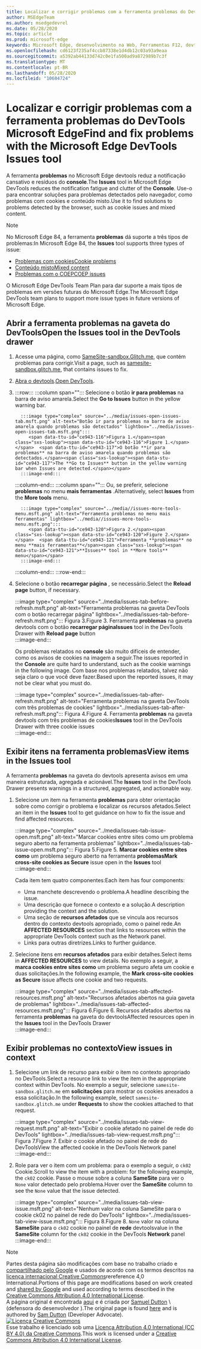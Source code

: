 ```yaml
---
title: Localizar e corrigir problemas com a ferramenta problemas do DevTools Microsoft Edge
author: MSEdgeTeam
ms.author: msedgedevrel
ms.date: 05/28/2020
ms.topic: article
ms.prod: microsoft-edge
keywords: Microsoft Edge, desenvolvimento na Web, Ferramentas F12, devtools
ms.openlocfilehash: cd6123f235af4ccb87338e1d4db12c03a93a9eaa
ms.sourcegitcommit: a5392ab44133d742c0e1fa500ad9a872989b7c3f
ms.translationtype: MT
ms.contentlocale: pt-BR
ms.lasthandoff: 05/28/2020
ms.locfileid: "10684724"
---
```

<!-- Copyright Sam Dutton 

   Licensed under the Apache License, Version 2.0 (the "License");
   you may not use this file except in compliance with the License.
   You may obtain a copy of the License at

       https://www.apache.org/licenses/LICENSE-2.0

   Unless required by applicable law or agreed to in writing, software
   distributed under the License is distributed on an "AS IS" BASIS,
   WITHOUT WARRANTIES OR CONDITIONS OF ANY KIND, either express or implied.
   See the License for the specific language governing permissions and
   limitations under the License.  -->  





# <span data-ttu-id="ce943-103">Localizar e corrigir problemas com a ferramenta problemas do DevTools Microsoft Edge</span><span class="sxs-lookup"><span data-stu-id="ce943-103">Find and fix problems with the Microsoft Edge DevTools Issues tool</span></span>   



<span data-ttu-id="ce943-104">A ferramenta **problemas** no Microsoft Edge devtools reduz a notificação cansativo e resíduos do **console**.</span><span class="sxs-lookup"><span data-stu-id="ce943-104">The **Issues** tool in Microsoft Edge DevTools reduces the notification fatigue and clutter of the **Console**.</span></span>  <span data-ttu-id="ce943-105">Use-o para encontrar soluções para problemas detectados pelo navegador, como problemas com cookies e conteúdo misto.</span><span class="sxs-lookup"><span data-stu-id="ce943-105">Use it to find solutions to problems detected by the browser, such as cookie issues and mixed content.</span></span>  

> [!NOTE]
> <span data-ttu-id="ce943-106">No Microsoft Edge 84, a ferramenta **problemas** dá suporte a três tipos de problemas:</span><span class="sxs-lookup"><span data-stu-id="ce943-106">In Microsoft Edge 84, the **Issues** tool supports three types of issue:</span></span>  
> *   [<span data-ttu-id="ce943-107">Problemas com cookies</span><span class="sxs-lookup"><span data-stu-id="ce943-107">Cookie problems</span></span>][MDNSameSiteCookies]  
> *   [<span data-ttu-id="ce943-108">Conteúdo misto</span><span class="sxs-lookup"><span data-stu-id="ce943-108">Mixed content</span></span>][MDNMixedContent]  
> *   [<span data-ttu-id="ce943-109">Problemas com o COEP</span><span class="sxs-lookup"><span data-stu-id="ce943-109">COEP issues</span></span>][W3CCOEPSpec]
> 
> <span data-ttu-id="ce943-110">O Microsoft Edge DevTools Team Plan para dar suporte a mais tipos de problemas em versões futuras do Microsoft Edge.</span><span class="sxs-lookup"><span data-stu-id="ce943-110">The Microsoft Edge DevTools team plans to support more issue types in future versions of Microsoft Edge.</span></span>  

## <span data-ttu-id="ce943-111">Abrir a ferramenta problemas na gaveta do DevTools</span><span class="sxs-lookup"><span data-stu-id="ce943-111">Open the Issues tool in the DevTools drawer</span></span>   

1.  <span data-ttu-id="ce943-112">Acesse uma página, como [SameSite-sandbox.Glitch.me][GlitchSamesiteSandbox], que contém problemas para corrigir.</span><span class="sxs-lookup"><span data-stu-id="ce943-112">Visit a page, such as [samesite-sandbox.glitch.me][GlitchSamesiteSandbox], that contains issues to fix.</span></span>  
1.  <span data-ttu-id="ce943-113">[Abra o devtools][DevtoolsOpen].</span><span class="sxs-lookup"><span data-stu-id="ce943-113">[Open DevTools][DevtoolsOpen].</span></span>  
1.  :::row:::
       :::column span="":::
          <span data-ttu-id="ce943-114">Selecione o botão **ir para problemas** na barra de aviso amarela.</span><span class="sxs-lookup"><span data-stu-id="ce943-114">Select the **Go to Issues** button in the yellow warning bar.</span></span>  
          
          :::image type="complex" source="../media/issues-open-issues-tab.msft.png" alt-text="Botão ir para problemas na barra de aviso amarela quando problemas são detectados" lightbox="../media/issues-open-issues-tab.msft.png":::
             <span data-ttu-id="ce943-116">Figura 1.</span><span class="sxs-lookup"><span data-stu-id="ce943-116">Figure 1.</span></span>  <span data-ttu-id="ce943-117">O botão **ir para problemas** na barra de aviso amarela quando problemas são detectados.</span><span class="sxs-lookup"><span data-stu-id="ce943-117">The **Go to Issues** button in the yellow warning bar when Issues are detected.</span></span>  
          :::image-end:::  
       :::column-end:::
       :::column span="":::
          <span data-ttu-id="ce943-118">Ou, se preferir, selecione **problemas** no menu **mais ferramentas** .</span><span class="sxs-lookup"><span data-stu-id="ce943-118">Alternatively, select **Issues** from the **More tools** menu.</span></span>  
          
          :::image type="complex" source="../media//issues-more-tools-menu.msft.png" alt-text="Ferramenta problemas no menu mais ferramentas" lightbox="../media//issues-more-tools-menu.msft.png":::
             <span data-ttu-id="ce943-120">Figura 2.</span><span class="sxs-lookup"><span data-stu-id="ce943-120">Figure 2.</span></span>  <span data-ttu-id="ce943-121">Ferramenta **problemas** no menu **mais ferramentas**</span><span class="sxs-lookup"><span data-stu-id="ce943-121">**Issues** tool in **More tools** menu</span></span>  
          :::image-end:::  
       :::column-end:::
    :::row-end:::
    
1.  <span data-ttu-id="ce943-122">Selecione o botão **recarregar página** , se necessário.</span><span class="sxs-lookup"><span data-stu-id="ce943-122">Select the **Reload page** button, if necessary.</span></span>  
    
    :::image type="complex" source="../media/issues-tab-before-refresh.msft.png" alt-text="Ferramenta problemas na gaveta DevTools com o botão recarregar página" lightbox="../media/issues-tab-before-refresh.msft.png":::
       <span data-ttu-id="ce943-124">Figura 3.</span><span class="sxs-lookup"><span data-stu-id="ce943-124">Figure 3.</span></span>  <span data-ttu-id="ce943-125">Ferramenta **problemas** na gaveta devtools com o botão **recarregar página**</span><span class="sxs-lookup"><span data-stu-id="ce943-125">**Issues** tool in the DevTools Drawer with **Reload page** button</span></span>  
    :::image-end:::  

    <span data-ttu-id="ce943-126">Os problemas relatados no **console** são muito difíceis de entender, como os avisos de cookies na imagem a seguir.</span><span class="sxs-lookup"><span data-stu-id="ce943-126">The issues reported in the **Console** are quite hard to understand, such as the cookie warnings in the following image.</span></span>  <span data-ttu-id="ce943-127">Com base nos problemas relatados, talvez não seja claro o que você deve fazer.</span><span class="sxs-lookup"><span data-stu-id="ce943-127">Based upon the reported issues, it may not be clear what you must do.</span></span>  
    
    :::image type="complex" source="../media/issues-tab-after-refresh.msft.png" alt-text="Ferramenta problemas na gaveta DevTools com três problemas de cookies" lightbox="../media/issues-tab-after-refresh.msft.png":::
       <span data-ttu-id="ce943-129">Figura 4.</span><span class="sxs-lookup"><span data-stu-id="ce943-129">Figure 4.</span></span>  <span data-ttu-id="ce943-130">Ferramenta **problemas** na gaveta devtools com três problemas de cookies</span><span class="sxs-lookup"><span data-stu-id="ce943-130">**Issues** tool in the DevTools Drawer with three cookie issues</span></span>  
    :::image-end:::  
    
## <span data-ttu-id="ce943-131">Exibir itens na ferramenta problemas</span><span class="sxs-lookup"><span data-stu-id="ce943-131">View items in the Issues tool</span></span>   

<span data-ttu-id="ce943-132">A ferramenta **problemas** na gaveta do devtools apresenta avisos em uma maneira estruturada, agregada e acionável.</span><span class="sxs-lookup"><span data-stu-id="ce943-132">The **Issues** tool in the DevTools Drawer presents warnings in a structured, aggregated, and actionable way.</span></span>  

1.  <span data-ttu-id="ce943-133">Selecione um item na ferramenta **problemas** para obter orientação sobre como corrigir o problema e localizar os recursos afetados.</span><span class="sxs-lookup"><span data-stu-id="ce943-133">Select an item in the **Issues** tool to get guidance on how to fix the issue and find affected resources.</span></span>  
    
    :::image type="complex" source="../media/issues-tab-issue-open.msft.png" alt-text="Marcar cookies entre sites como um problema seguro aberto na ferramenta problemas" lightbox="../media/issues-tab-issue-open.msft.png":::
       <span data-ttu-id="ce943-135">Figura 5.</span><span class="sxs-lookup"><span data-stu-id="ce943-135">Figure 5.</span></span>  <span data-ttu-id="ce943-136">**Marcar cookies entre sites como** um problema seguro aberto na ferramenta **problemas**</span><span class="sxs-lookup"><span data-stu-id="ce943-136">**Mark cross-site cookies as Secure** issue open in the **Issues** tool</span></span>  
    :::image-end:::  
    
    <span data-ttu-id="ce943-137">Cada item tem quatro componentes:</span><span class="sxs-lookup"><span data-stu-id="ce943-137">Each item has four components:</span></span>  
    
    *   <span data-ttu-id="ce943-138">Uma manchete descrevendo o problema.</span><span class="sxs-lookup"><span data-stu-id="ce943-138">A headline describing the issue.</span></span>  
    *   <span data-ttu-id="ce943-139">Uma descrição que fornece o contexto e a solução.</span><span class="sxs-lookup"><span data-stu-id="ce943-139">A description providing the context and the solution.</span></span>  
    *   <span data-ttu-id="ce943-140">Uma seção de **recursos afetados** que se vincula aos recursos dentro do contexto devtools apropriado, como o painel rede.</span><span class="sxs-lookup"><span data-stu-id="ce943-140">An **AFFECTED RESOURCES** section that links to resources within the appropriate DevTools context such as the Network panel.</span></span>  
    *   <span data-ttu-id="ce943-141">Links para outras diretrizes.</span><span class="sxs-lookup"><span data-stu-id="ce943-141">Links to further guidance.</span></span>  
    
1.  <span data-ttu-id="ce943-142">Selecione itens em **recursos afetados** para exibir detalhes.</span><span class="sxs-lookup"><span data-stu-id="ce943-142">Select items in **AFFECTED RESOURCES** to view details.</span></span>  <span data-ttu-id="ce943-143">No exemplo a seguir, a **marca cookies entre sites como** um problema seguro afeta um cookie e duas solicitações.</span><span class="sxs-lookup"><span data-stu-id="ce943-143">In the following example, the **Mark cross-site cookies as Secure** issue affects one cookie and two requests.</span></span>  
    
    :::image type="complex" source="../media/issues-tab-affected-resources.msft.png" alt-text="Recursos afetados abertos na guia gaveta de problemas" lightbox="../media/issues-tab-affected-resources.msft.png":::
       <span data-ttu-id="ce943-145">Figura 6.</span><span class="sxs-lookup"><span data-stu-id="ce943-145">Figure 6.</span></span>  <span data-ttu-id="ce943-146">Recursos afetados abertos na ferramenta **problemas** na gaveta do devtools</span><span class="sxs-lookup"><span data-stu-id="ce943-146">Affected resources open in the **Issues** tool in the DevTools Drawer</span></span>  
    :::image-end:::  
    
## <span data-ttu-id="ce943-147">Exibir problemas no contexto</span><span class="sxs-lookup"><span data-stu-id="ce943-147">View issues in context</span></span>   

1.  <span data-ttu-id="ce943-148">Selecione um link de recurso para exibir o item no contexto apropriado no DevTools.</span><span class="sxs-lookup"><span data-stu-id="ce943-148">Select a resource link to view the item in the appropriate context within DevTools.</span></span>  <span data-ttu-id="ce943-149">No exemplo a seguir, selecione `samesite-sandbox.glitch.me` em **solicitações** para mostrar os cookies anexados a essa solicitação.</span><span class="sxs-lookup"><span data-stu-id="ce943-149">In the following example, select `samesite-sandbox.glitch.me` under **Requests** to show the cookies attached to that request.</span></span>  
    
    :::image type="complex" source="../media/issues-tab-view-request.msft.png" alt-text="Exibir o cookie afetado no painel de rede do DevTools" lightbox="../media/issues-tab-view-request.msft.png":::
       <span data-ttu-id="ce943-151">Figura 7.</span><span class="sxs-lookup"><span data-stu-id="ce943-151">Figure 7.</span></span>  <span data-ttu-id="ce943-152">Exibir o cookie afetado no painel de rede do DevTools</span><span class="sxs-lookup"><span data-stu-id="ce943-152">View the affected cookie in the DevTools Network panel</span></span>  
    :::image-end:::  

1.  <span data-ttu-id="ce943-153">Role para ver o item com um problema: para o exemplo a seguir, o `ck02` Cookie.</span><span class="sxs-lookup"><span data-stu-id="ce943-153">Scroll to view the item with a problem: for the following example, the `ck02` cookie.</span></span>  <span data-ttu-id="ce943-154">Passe o mouse sobre a coluna **SameSite** para ver o `None` valor detectado pelo problema.</span><span class="sxs-lookup"><span data-stu-id="ce943-154">Hover over the **SameSite** column to see the `None` value that the issue detected.</span></span>  
    
    :::image type="complex" source="../media/issues-tab-view-issue.msft.png" alt-text="Nenhum valor na coluna SameSite para o cookie ck02 no painel de rede do DevTools" lightbox="../media/issues-tab-view-issue.msft.png":::
       <span data-ttu-id="ce943-156">Figura 8.</span><span class="sxs-lookup"><span data-stu-id="ce943-156">Figure 8.</span></span>  `None` <span data-ttu-id="ce943-157">valor na coluna **SameSite** para o `ck02` cookie no painel de **rede** devtools</span><span class="sxs-lookup"><span data-stu-id="ce943-157">value in the **SameSite** column for the `ck02` cookie in the DevTools **Network** panel</span></span>  
    :::image-end:::  

<!--## Feedback  -->  



<!-- image links -->  

<!-- links -->  

[DevtoolsOpen]: /microsoft-edge/devtools-guide-chromium/open "Abrir o Microsoft Edge DevTools | Documentos da Microsoft"  

[GlitchSamesiteSandbox]: https://samesite-sandbox.glitch.me "Testes de cookies SameSite | Problema"  

[MDNSameSiteCookies]: https://developer.mozilla.org/docs/Web/HTTP/Headers/Set-Cookie/SameSite "SameSite cookies | MDN"  
[MDNMixedContent]: https://developer.mozilla.org/docs/Web/Security/Mixed_content "Conteúdo misto | MDN"  

[W3CCOEPSpec]: https://wicg.github.io/cross-origin-embedder-policy "Política incorporada de origem cruzada | Grupo da Comunidade Incubator da Web"  

> [!NOTE]
> <span data-ttu-id="ce943-163">Partes desta página são modificações com base no trabalho criado e [compartilhado pelo Google][GoogleSitePolicies] e usados de acordo com os termos descritos na [licença internacional Creative Commons][CCA4IL]rereference 4,0 International.</span><span class="sxs-lookup"><span data-stu-id="ce943-163">Portions of this page are modifications based on work created and [shared by Google][GoogleSitePolicies] and used according to terms described in the [Creative Commons Attribution 4.0 International License][CCA4IL].</span></span>  
> <span data-ttu-id="ce943-164">A página original é encontrada [aqui](https://developers.google.com/web/tools/chrome-devtools/issues/index) e é criada por [Samuel Dutton][SamDutton] \ (defensora do desenvolvedor \).</span><span class="sxs-lookup"><span data-stu-id="ce943-164">The original page is found [here](https://developers.google.com/web/tools/chrome-devtools/issues/index) and is authored by [Sam Dutton][SamDutton] \(Developer Advocate\).</span></span>  
[![Licença Creative Commons][CCby4Image]][CCA4IL]  
<span data-ttu-id="ce943-166">Esse trabalho é licenciado sob uma [Licença Attribution 4.0 International (CC BY 4.0) da Creative Commons][CCA4IL].</span><span class="sxs-lookup"><span data-stu-id="ce943-166">This work is licensed under a [Creative Commons Attribution 4.0 International License][CCA4IL].</span></span>  

[CCA4IL]: https://creativecommons.org/licenses/by/4.0  
[CCby4Image]: https://i.creativecommons.org/l/by/4.0/88x31.png  
[GoogleSitePolicies]: https://developers.google.com/terms/site-policies  
[KayceBasques]: https://developers.google.com/web/resources/contributors/kaycebasques  
[SamDutton]: https://developers.google.com/web/resources/contributors/samdutton  
